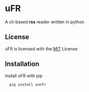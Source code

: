 # uFR 

A cli-based **rss** reader written in python


## License

uFR is licensed with the [MIT](https://choosealicense.com/licenses/mit/) License

## Installation

Install uFR with pip

```bash
  pip install unnfr
```
    